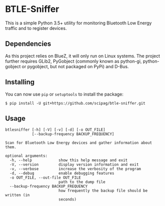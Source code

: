 # BTLE-Sniffer
This is a simple Python 3.5+ utility for monitoring Bluetooth Low Energy traffic and to register devices.

## Dependencies
As this project relies on BlueZ, it will only run on Linux
systems. The project further requires GLib2, PyGobject (commonly known as
python-gi, python-gobject or pygobject, but not packaged on PyPi) and D-Bus.

## Installing
You can now use `pip` or `setuptools` to install the package:

    $ pip install -U git+https://github.com/scipag/btle-sniffer.git

## Usage

    btlesniffer [-h] [-V] [-v] [-d] [-o OUT_FILE]
                [--backup-frequency BACKUP_FREQUENCY]

    Scan for Bluetooth Low Energy devices and gather information about them.

    optional arguments:
      -h, --help            show this help message and exit
      -V, --version         display version information and exit
      -v, --verbose         increase the verbosity of the program
      -d, --debug           enable debugging features
      -o OUT_FILE, --out-file OUT_FILE
                            path to the dump file
      --backup-frequency BACKUP_FREQUENCY
                            how frequently the backup file should be written (in
                            seconds)

